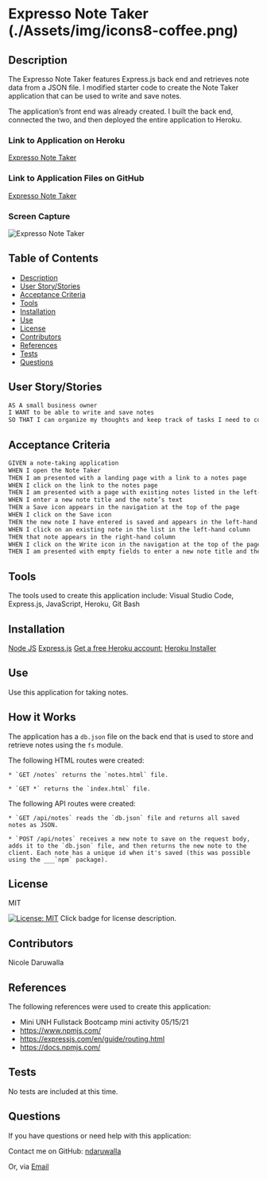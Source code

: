 # Expresso Note Taker (./Assets/img/icons8-coffee.png)

  ## Description
  The Expresso Note Taker features Express.js back end and retrieves note data from a JSON file. I modified starter code to create the Note Taker application that can be used to write and save notes. 

  The application’s front end was already created. I built the back end, connected the two, and then deployed the entire application to Heroku.

  ### Link to Application on Heroku 
  [Expresso Note Taker](https://x)

  ### Link to Application Files on GitHub 
  [Expresso Note Taker](https://github.com/NDaruwalla/Expresso-Note-Taker)

  ### Screen Capture
  ![Expresso Note Taker](./img/expresso.jpg)


  ## Table of Contents
  - [Description](#description)
  - [User Story/Stories](#story)
  - [Acceptance Criteria](#criteria)
  - [Tools](#tools)
  - [Installation](#installation)
  - [Use](#use)
  - [License](#license)
  - [Contributors](#contributors)
  - [References](#references)
  - [Tests](#tests)
  - [Questions](#questions)

  ## User Story/Stories
  ```md
  AS A small business owner
  I WANT to be able to write and save notes
  SO THAT I can organize my thoughts and keep track of tasks I need to complete
  ```

  ## Acceptance Criteria
  ```md
  GIVEN a note-taking application
  WHEN I open the Note Taker
  THEN I am presented with a landing page with a link to a notes page
  WHEN I click on the link to the notes page
  THEN I am presented with a page with existing notes listed in the left-hand column, plus empty fields to enter a new note title and the note’s text in the right-hand column
  WHEN I enter a new note title and the note’s text
  THEN a Save icon appears in the navigation at the top of the page
  WHEN I click on the Save icon
  THEN the new note I have entered is saved and appears in the left-hand column with the other existing notes
  WHEN I click on an existing note in the list in the left-hand column
  THEN that note appears in the right-hand column
  WHEN I click on the Write icon in the navigation at the top of the page
  THEN I am presented with empty fields to enter a new note title and the note’s text in the right-hand column
  ```

  ## Tools
  The tools used to create this application include: Visual Studio Code, Express.js, JavaScript, Heroku, Git Bash

  ## Installation

  [Node JS](https://nodejs.org/en/download/)
  [Express.js](https://expressjs.com/)
  [Get a free Heroku account:](https://signup.heroku.com/)
  [Heroku Installer](https://devcenter.heroku.com/articles/heroku-cli#download-and-install)

  ## Use
  Use this application for taking notes.

  ## How it Works
  The application has a `db.json` file on the back end that is used to store and retrieve notes using the `fs` module.

  The following HTML routes were created:

    * `GET /notes` returns the `notes.html` file.

    * `GET *` returns the `index.html` file.

  The following API routes were created:

    * `GET /api/notes` reads the `db.json` file and returns all saved notes as JSON.

    * `POST /api/notes` receives a new note to save on the request body, adds it to the `db.json` file, and then returns the new note to the client. Each note has a unique id when it's saved (this was possible using the ___`npm` package).


  ## License
  MIT
  
  [![License: MIT](https://img.shields.io/badge/License-MIT-yellow.svg)](https://opensource.org/licenses/MIT)  Click badge for license description.
  
  ## Contributors
  Nicole Daruwalla 

  ## References
  The following references were used to create this application: 
  * Mini UNH Fullstack Bootcamp mini activity 05/15/21
  * https://www.npmjs.com/
  * https://expressjs.com/en/guide/routing.html
  * https://docs.npmjs.com/


  ## Tests
  No tests are included at this time.

  ## Questions
  If you have questions or need help with this application:

  Contact me on GitHub:
  [ndaruwalla](https://github.com/ndaruwalla)
 
  Or, via [Email](mailto:nicole.daruwalla@gmail.com)
